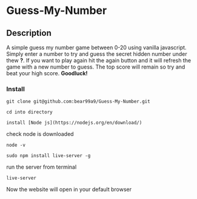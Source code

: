 # Guess-My-Number

## Description

A simple guess my number game between 0-20 using vanilla javascript. Simply enter a number to try and guess the secret hidden number under thew **?**. If you want to play again hit the again button and it will refresh the game with a new number to guess. The top score will remain so try and beat your high score. **Goodluck!**

### Install

```
git clone git@github.com:bear99a9/Guess-My-Number.git
```

```
cd into directory
```

```
install [Node js](https://nodejs.org/en/download/)
```

check node is downloaded

```
node -v
```

```
sudo npm install live-server -g
```

run the server from terminal

```
live-server
```

Now the website will open in your default browser
